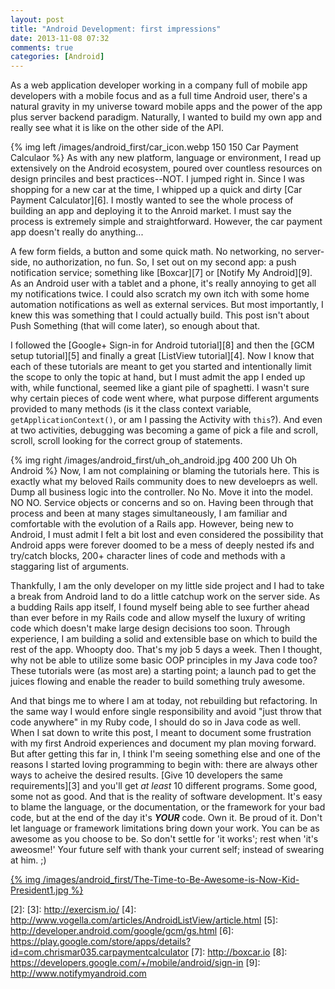 ```yaml
---
layout: post
title: "Android Development: first impressions"
date: 2013-11-08 07:32
comments: true
categories: [Android]
---
```


As a web application developer working in a company full of mobile app
developers with a mobile focus and as a full time Android user, there's a
natural gravity in my universe toward mobile apps and the power of the app plus
server backend paradigm. Naturally, I wanted to build my own app and really see
what it is like on the other side of the API.

{% img left /images/android_first/car_icon.webp 150 150 Car Payment Calculaor %}
As with any new platform, language or environment, I read up extensively on the
Android ecosystem, poured over countless resources on design princiles and best
practices--NOT. I jumped right in. Since I was shopping for a new car at the
time, I whipped up a quick and dirty [Car Payment
Calculator][6].  I mostly wanted to see the whole process of building an app
and deploying it to the Anroid market. I must say the process is extremely
simple and straightforward. However, the car payment app doesn't really do
anything...
<br/>

<!-- more -->

A few form fields, a button and some quick math. No networking, no
server-side, no authorization, no fun. So, I set out on my second app: a push
notification service; something like [Boxcar][7] or [Notify My Android][9]. As
an Android user with a tablet and a phone, it's really annoying to get all my
notifications twice. I could  also scratch my own itch with some home
automation notifications as well as external services. But most importantly, I
knew this was something that I could actually build. This post isn't about
Push Something (that will come later), so enough about that.

I followed the [Google+ Sign-in for Android tutorial][8] and then the [GCM
setup tutorial][5] and finally a great [ListView tutorial][4]. Now I know that
each of these tutorials are meant to get you started and intentionally limit
the scope to only the topic at hand, but I must admit the app I ended up with,
while functional, seemed like a giant pile of spaghetti. I wasn't sure why
certain pieces of code went where, what purpose different arguments provided
to many methods (is it the class context variable, `getApplicationContext()`,
or am I passing the Activity with `this`?). And even at two activities,
debugging was becoming a game of pick a file and scroll, scroll, scroll looking
for the correct group of statements.

{% img right /images/android_first/uh_oh_android.jpg 400 200 Uh Oh Android %}
Now, I am not complaining or blaming the tutorials here. This is exactly what my
beloved Rails community does to new develoeprs as well. Dump all business logic
into the controller. No No. Move it into the model. NO NO. Service objects or
concerns and so on. Having been through that process and been at many stages
simultaneously, I am familiar and comfortable with the evolution of a Rails app.
However, being new to Android, I must admit I felt a bit lost and even
considered the possibility that Android apps were forever doomed to be a mess
of deeply nested ifs and try/catch blocks, 200+ character lines of code and
methods with a staggaring list of arguments.

Thankfully, I am the only developer on my little side project and I had to take
a break from Android land to do a little catchup work on the server side. As a
budding Rails app itself, I found myself being able to see further ahead than
ever before in my Rails code and allow myself the luxury of writing code which
doesn't make large design decisions too soon. Through experience, I am building
a solid and extensible base on which to build the rest of the app. Whoopty doo.
That's my job 5 days a week. Then I thought, why not be able to utilize some
basic OOP principles in my Java code too? These tutorials were (as most are) a
starting point; a launch pad to get the juices flowing and enable the reader
to build something truly awesome.

And that bings me to where I am at today, not rebuilding but refactoring. In the
same way I would enfore single responsibility and avoid "just throw that code
anywhere" in my Ruby code, I should do so in Java code as well. When I sat down
to write this post, I meant to document some frustration with my first Android
experiences and document my plan moving forward. But after getting this far in,
I think I'm seeing something else and one of the reasons I started
loving programming to begin with: there are always other ways to acheive the
desired results. [Give 10 developers the same requirements][3] and you'll get
_at least_ 10 different programs. Some good, some not as good. And that is the
reality of software development. It's easy to blame the language, or the
documentation, or the framework for your bad code, but at the end of the day
it's ___YOUR___ code. Own it. Be proud of it. Don't let language or framework
limitations bring down your work. You can be as awesome as you choose to be.
So don't settle for 'it works'; rest when 'it's aweosme!' Your future self
with thank your current self; instead of swearing at him. ;)  

[{% img /images/android_first/The-Time-to-Be-Awesome-is-Now-Kid-President1.jpg %}][1]

[1]: http://www.youtube.com/watch?v=l-gQLqv9f4o
[2]:
[3]: http://exercism.io/
[4]: http://www.vogella.com/articles/AndroidListView/article.html
[5]: http://developer.android.com/google/gcm/gs.html
[6]: https://play.google.com/store/apps/details?id=com.chrismar035.carpaymentcalculator
[7]: http://boxcar.io
[8]: https://developers.google.com/+/mobile/android/sign-in
[9]: http://www.notifymyandroid.com
